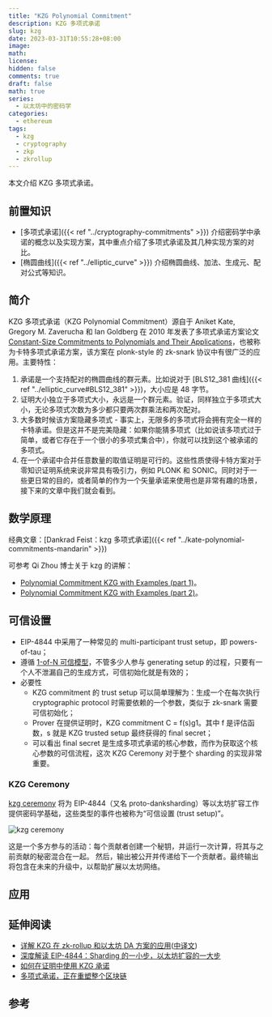 ```yaml
---
title: "KZG Polynomial Commitment"
description: KZG 多项式承诺
slug: kzg
date: 2023-03-31T10:55:28+08:00
image:
math:
license:
hidden: false
comments: true
draft: false
math: true
series: 
  - 以太坊中的密码学
categories:
  - ethereum
tags:
  - kzg
  - cryptography
  - zkp
  - zkrollup
---
```


本文介绍 KZG 多项式承诺。

<!--more-->

## 前置知识

- [多项式承诺]({{< ref "../cryptography-commitments" >}}) 介绍密码学中承诺的概念以及实现方案，其中重点介绍了多项式承诺及其几种实现方案的对比。
- [椭圆曲线]({{< ref "../elliptic_curve" >}}) 介绍椭圆曲线、加法、生成元、配对公式等知识。

## 简介

KZG 多项式承诺（KZG Polynomial Commitment）源自于 Aniket Kate, Gregory M. Zaverucha 和 Ian Goldberg 在 2010 年发表了多项式承诺方案论文 [Constant-Size Commitments to Polynomials and Their Applications](https://www.iacr.org/archive/asiacrypt2010/6477178/6477178.pdf)，也被称为卡特多项式承诺方案，该方案在 plonk-style 的 zk-snark 协议中有很广泛的应用。主要特性：

1. 承诺是一个支持配对的椭圆曲线的群元素。比如说对于 [BLS12_381 曲线]({{< ref "../elliptic_curve#BLS12_381" >}})，大小应是 48 字节。
2. 证明大小独立于多项式大小，永远是一个群元素。验证，同样独立于多项式大小，无论多项式次数为多少都只要两次群乘法和两次配对。
3. 大多数时候该方案隐藏多项式 - 事实上，无限多的多项式将会拥有完全一样的卡特承诺。但是这并不是完美隐藏：如果你能猜多项式（比如说该多项式过于简单，或者它存在于一个很小的多项式集合中），你就可以找到这个被承诺的多项式。
4. 在一个承诺中合并任意数量的取值证明是可行的。这些性质使得卡特方案对于零知识证明系统来说非常具有吸引力，例如 PLONK 和 SONIC。同时对于一些更日常的目的，或者简单的作为一个矢量承诺来使用也是非常有趣的场景，接下来的文章中我们就会看到。

## 数学原理

经典文章：[Dankrad Feist：kzg 多项式承诺]({{< ref "../kate-polynomial-commitments-mandarin" >}})

可参考 Qi Zhou 博士关于 kzg 的讲解：

- [Polynomial Commitment KZG with Examples (part 1)](https://www.youtube.com/watch?v=n4eiiCDhTes)。
- [Polynomial Commitment KZG with Examples (part 2)](https://www.youtube.com/watch?v=NVvNHe_RGZ8)。

## 可信设置

- EIP-4844 中采用了一种常见的 multi-participant trust setup，即 powers-of-tau；
- 遵循 [1-of-N 可信模型](https://www.ethereum.cn/Thinking/trust-model)，不管多少人参与 generating setup 的过程，只要有一个人不泄漏自己的生成方式，可信初始化就是有效的；
- 必要性
  - KZG commitment 的 trust setup 可以简单理解为：生成一个在每次执行 cryptographic protocol 时需要依赖的一个参数，类似于 zk-snark 需要可信初始化；
  - Prover 在提供证明时，KZG commitment C = f(s)g1。其中 f 是评估函数，s 就是 KZG trusted setup 最终获得的 final secret；
  - 可以看出 final secret 是生成多项式承诺的核心参数，而作为获取这个核心参数的可信流程，这次 KZG Ceremony 对于整个 sharding 的实现非常重要。

### KZG Ceremony

[kzg ceremony](https://ceremony.ethereum.org/) 将为 EIP-4844（又名 proto-danksharding）等以太坊扩容工作提供密码学基础，这些类型的事件也被称为“可信设置 (trust setup)”。

![kzg ceremony](https://www.chaincatcher.com/upload/image/20230130/1675042683843709.jpg)

这是一个多方参与的活动：每个贡献者创建一个秘钥，并运行一次计算，将其与之前贡献的秘密混合在一起。 然后，输出被公开并传递给下一个贡献者。最终输出将包含在未来的升级中，以帮助扩展以太坊网络。

## 应用

## 延伸阅读

- [详解 KZG 在 zk-rollup 和以太坊 DA 方案的应用](https://scroll.io/blog/kzg)([中译文](https://www.panewslab.com/zh/articledetails/cbf8uz1d.html))
- [深度解读 EIP-4844：Sharding 的一小步，以太坊扩容的一大步](https://www.chaincatcher.com/article/2086654)
- [如何在证明中使用 KZG 承诺](https://www.ethereum.cn/Technology/kzg-commitments-in-proofs)
- [多项式承诺，正在重塑整个区块链](https://web3caff.com/zh/archives/38949)

## 参考
